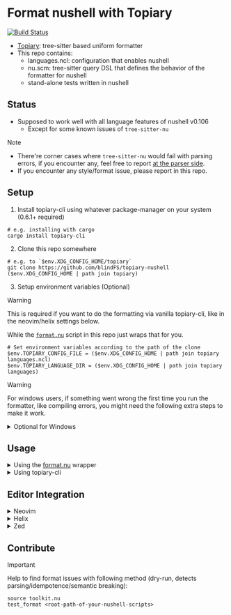 # Format nushell with Topiary

[![Build Status](https://img.shields.io/github/actions/workflow/status/blindfs/topiary-nushell/ci.yml?branch=main)](https://github.com/blindfs/topiary-nushell/actions)

* [Topiary](https://github.com/tweag/topiary): tree-sitter based uniform formatter
* This repo contains:
  * languages.ncl: configuration that enables nushell
  * nu.scm: tree-sitter query DSL that defines the behavior of the formatter for nushell
  * stand-alone tests written in nushell

## Status

* Supposed to work well with all language features of nushell v0.106
  * Except for some known issues of `tree-sitter-nu`

> [!NOTE]
>
> * There're corner cases where `tree-sitter-nu` would fail with parsing errors, if you encounter any, feel free to report [at the parser side](https://github.com/nushell/tree-sitter-nu/issues).
> * If you encounter any style/format issue, please report in this repo.

## Setup

1. Install topiary-cli using whatever package-manager on your system (0.6.1+ required)

```nushell
# e.g. installing with cargo
cargo install topiary-cli
```

2. Clone this repo somewhere

```nushell
# e.g. to `$env.XDG_CONFIG_HOME/topiary`
git clone https://github.com/blindFS/topiary-nushell ($env.XDG_CONFIG_HOME | path join topiary)
```

3. Setup environment variables (Optional)

> [!WARNING]
> This is required if you want to do the formatting via vanilla topiary-cli, like in the neovim/helix settings below.
>
> While the [`format.nu`](https://github.com/blindFS/topiary-nushell/blob/main/format.nu) script in this repo just wraps that for you.

```nushell
# Set environment variables according to the path of the clone
$env.TOPIARY_CONFIG_FILE = ($env.XDG_CONFIG_HOME | path join topiary languages.ncl)
$env.TOPIARY_LANGUAGE_DIR = ($env.XDG_CONFIG_HOME | path join topiary languages)
```

> [!WARNING]
> For windows users, if something went wrong the first time you run the formatter,
> like compiling errors, you might need the following extra steps to make it work.

<details>
  <summary>Optional for Windows </summary>

1. Install the [tree-sitter-cli](https://github.com/tree-sitter/tree-sitter/blob/master/cli/README.md).
2. Clone [tree-sitter-nu](https://github.com/nushell/tree-sitter-nu) somewhere and cd into it.
3. Build the parser manually with `tree-sitter build`.
4. Replace the `languages.ncl` file in this repo with something like:

```ncl
{
  languages = {
    nu = {
      extensions = ["nu"],
      grammar.source.path = "C:/path/to/tree-sitter-nu/nu.dll",
      symbol = "tree_sitter_nu",
    },
  },
}
```

</details>

## Usage

<details>
  <summary>Using the <a href="https://github.com/blindFS/topiary-nushell/blob/main/format.nu">format.nu</a> wrapper </summary>
  
```markdown
Helper to run topiary with the correct environment variables for topiary-nushell

Usage:
  > format.nu {flags} ...(files)

Flags:
  -c, --config_dir <path>: Root of the topiary-nushell repo, defaults to the parent directory of this script
  -h, --help: Display the help message for this command

Parameters:
  ...files <path>: Files to format

Input/output types:
  ╭───┬─────────┬─────────╮
  │ # │  input  │ output  │
  ├───┼─────────┼─────────┤
  │ 0 │ nothing │ nothing │
  │ 1 │ string  │ string  │
  ╰───┴─────────┴─────────╯

Examples:
  Read from stdin
  > bat foo.nu | format.nu

  Format files (in-place replacement)
  > format.nu foo.nu bar.nu

  Path overriding
  > format.nu -c /path/to/topiary-nushell foo.nu bar.nu
```

</details>

<details>
  <summary>Using topiary-cli </summary>
  
```nushell
# in-place formatting
topiary format script.nu
# stdin -> stdout
cat foo.nu | topiary format --language nu
```

</details>

## Editor Integration

<details>
  <summary>Neovim </summary>
  Format on save with <a href="https://github.com/stevearc/conform.nvim">conform.nvim</a>:
  
```lua
-- lazy.nvim setup
{
  "stevearc/conform.nvim",
  dependencies = { "mason.nvim" },
  event = "VeryLazy",
  opts = {
    formatters_by_ft = {
      nu = { "topiary_nu" },
    },
    formatters = {
      topiary_nu = {
        command = "topiary",
        args = { "format", "--language", "nu" },
      },
    },
  },
},
```

</details>

<details>
  <summary>Helix </summary>

To format on save in Helix, add this configuration to your `helix/languages.toml`.

```toml
[[language]]
name = "nu"
auto-format = true
formatter = { command = "topiary", args = ["format", "--language", "nu"] }
```

</details>

<details>
  <summary>Zed </summary>

```json
"languages": {
  "Nu": {
    "formatter": {
      "external": {
        "command": "/path-to-the-clone/format.nu"
      }
    },
    "format_on_save": "on"
  }
}
```

</details>

## Contribute

> [!IMPORTANT]
> Help to find format issues with following method
> (dry-run, detects parsing/idempotence/semantic breaking):

```nushell
source toolkit.nu
test_format <root-path-of-your-nushell-scripts>
```
